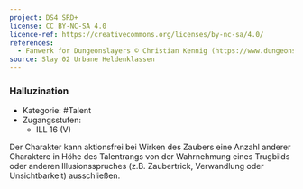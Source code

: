 ```yaml
---
project: DS4 SRD+
license: CC BY-NC-SA 4.0
licence-ref: https://creativecommons.org/licenses/by-nc-sa/4.0/
references: 
  - Fanwerk for Dungeonslayers © Christian Kennig (https://www.dungeonslayers.net/)
source: Slay 02 Urbane Heldenklassen
---
```


### Halluzination

- Kategorie: #Talent
- Zugangsstufen:
  - ILL 16 (V)

Der Charakter kann aktionsfrei bei Wirken des Zaubers eine Anzahl anderer Charaktere in Höhe des Talentrangs von der Wahrnehmung eines Trugbilds oder anderen Illusionsspruches (z.B. Zaubertrick, Verwandlung oder Unsichtbarkeit) ausschließen.


